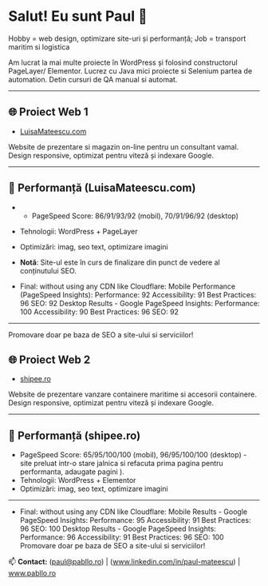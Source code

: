 # Salut! Eu sunt Paul 👋

Hobby = web design, optimizare site-uri și performanță;
Job = transport maritim si logistica


Am lucrat la mai multe proiecte în WordPress și folosind constructorul PageLayer/ Elementor.
Lucrez cu Java mici proiecte si Selenium partea de automation.
Detin cursuri de QA manual si automat.

---

## 🌐 Proiect Web 1

- [LuisaMateescu.com](https://luisamateescu.com)

Website de prezentare si magazin on-line pentru un consultant vamal. Design responsive, optimizat pentru viteză și indexare Google.

---

## 🚀 Performanță (LuisaMateescu.com)

- - PageSpeed Score: 86/91/93/92 (mobil), 70/91/96/92 (desktop)
- Tehnologii: WordPress + PageLayer
- Optimizări: imag, seo text, optimizare imagini
- **Notă**: Site-ul este în curs de finalizare din punct de vedere al conținutului SEO.

- Final: without using any CDN like Cloudflare:
Mobile Performance (PageSpeed Insights):
Performance: 92
Accessibility: 91
Best Practices: 96
SEO: 92
Desktop Results - Google PageSpeed Insights:
Performance: 100
Accessibility: 90
Best Practices: 96
SEO: 92

---

Promovare doar pe baza de SEO a site-ului si serviciilor!

## 🌐 Proiect Web 2

- [shipee.ro](https://shipee.ro)  
 
Website de prezentare vanzare containere maritime si accesorii containere. Design responsive, optimizat pentru viteză și indexare Google.

---

## 🚀 Performanță (shipee.ro)

- PageSpeed Score: 65/95/100/100 (mobil), 96/95/100/100 (desktop) - site preluat intr-o stare jalnica si refacuta prima pagina pentru performanta, adaugate pagini ).
- Tehnologii: WordPress + Elementor
- Optimizări: imag, seo text, optimizare imagini

---
- Final: without using any CDN like Cloudflare:
Mobile Results - Google PageSpeed Insights:
Performance: 95
Accessibility: 91
Best Practices: 96
SEO: 100
Desktop Results - Google PageSpeed Insights:
Performance: 96
Accessibility: 91
Best Practices: 96
SEO: 100
Promovare doar pe baza de SEO a site-ului si serviciilor!


📫 **Contact:** (paul@pabllo.ro) | (www.linkedin.com/in/paul-mateescu) | www.pabllo.ro
